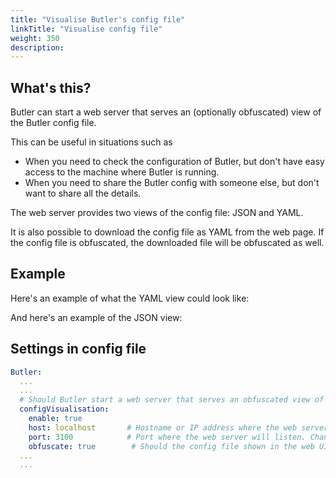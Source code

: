 ```yaml
---
title: "Visualise Butler's config file"
linkTitle: "Visualise config file"
weight: 350
description:
---
```


## What's this?

Butler can start a web server that serves an (optionally obfuscated) view of the Butler config file.

This can be useful in situations such as

- When you need to check the configuration of Butler, but don't have easy access to the machine where Butler is running.
- When you need to share the Butler config with someone else, but don't want to share all the details. 

The web server provides two views of the config file: JSON and YAML.

It is also possible to download the config file as YAML from the web page.
If the config file is obfuscated, the downloaded file will be obfuscated as well.

## Example

Here's an example of what the YAML view could look like:

<ResponsiveImage
  src="/img/butler-visualise-config-yaml-1.png"
  alt="YAML view of the Butler config file in use"
  caption="YAML view of the Butler config file in use"
/>

And here's an example of the JSON view:

<ResponsiveImage
  src="/img/butler-visualise-config-json-1.png"
  alt="JSON view of the Butler config file in use"
  caption="JSON view of the Butler config file in use"
/>

## Settings in config file

```yaml
Butler:
  ...
  ...
  # Should Butler start a web server that serves an obfuscated view of the Butler config file?
  configVisualisation:
    enable: true
    host: localhost       # Hostname or IP address where the web server will listen. Should be localhost in most cases.
    port: 3100            # Port where the web server will listen. Change if port 3100 is already in use.
    obfuscate: true        # Should the config file shown in the web UI be obfuscated?
  ...
  ...
```
